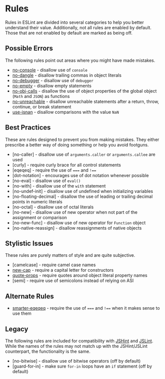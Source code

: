 # Rules

Rules in ESLint are divided into several categories to help you better understand their value. Additionally, not all rules are enabled by default. Those that are not enabled by default are marked as being off.

## Possible Errors

The following rules point out areas where you might have made mistakes.

* [no-console](no-console.md) - disallow use of `console`
* [no-dangle](no-dangle.md) - disallow trailing commas in object literals
* [no-debugger](no-debugger.md) - disallow use of `debugger`
* [no-empty](no-empty.md) - disallow empty statements
* [no-obj-calls](no-obj-calls.md) - disallow the use of object properties of the global object (`Math` and `JSON`) as functions
* [no-unreachable](no-unreachable.md) - disallow unreachable statements after a return, throw, continue, or break statement
* [use-isnan](use-isnan.md) - disallow comparisons with the value `NaN`

## Best Practices

These are rules designed to prevent you from making mistakes. They either prescribe a better way of doing something or help you avoid footguns.

* [no-caller] - disallow use of `arguments.caller` or `arguments.callee` are used
* [curly] - require curly brace for all control statements
* [eqeqeq] - require the use of `===` and `!==`
* [dot-notation] - encourages use of dot notation whenever possible
* [no-eval] - disallow use of `eval()`
* [no-with] - disallow use of the `with` statement
* [no-undef-init] - disallow use of undefined when initializing variables
* [no-floating-decimal] - disallow the use of leading or trailing decimal points in numeric literals
* [no-octal] - disallow use of octal literals
* [no-new] - disallow use of new operator when not part of the assignment or comparison
* [no-new-func] - disallow use of new operator for `Function` object
* [no-native-reassign] - disallow reassignments of native objects

## Stylistic Issues

These rules are purely matters of style and are quite subjective.

* [camelcase] - require camel case names
* [new-cap](new-cap.md) - require a capital letter for constructors
* [quote-props](quote-props.md) - require quotes around object literal property names
* [semi] - require use of semicolons instead of relying on ASI

## Alternate Rules

* [smarter-eqeqeq](smarter-eqeqeq.md) - require the use of `===` and `!==` when it makes sense to use them

## Legacy

The following rules are included for compatibility with [JSHint](http://jshint.com/) and [JSLint](http://jslint.com/). While the names of the rules may not match up with the JSHint/JSLint counterpart, the functionality is the same.

* [no-bitwise] - disallow use of bitwise operators (off by default)
* [guard-for-in] - make sure `for-in` loops have an `if` statement (off by default)

